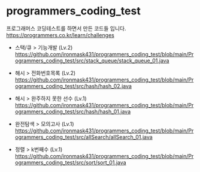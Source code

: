 # programmers_coding_test

프로그래머스 코딩테스트를 하면서 만든 코드들 입니다.   
https://programmers.co.kr/learn/challenges

* 스택/큐 > 기능개발 (Lv.2)
https://github.com/ironmask431/programmers_coding_test/blob/main/Programmers_coding_test/src/stack_queue/stack_queue_01.java

* 해시 > 전화번호목록 (Lv.2)     
https://github.com/ironmask431/programmers_coding_test/blob/main/Programmers_coding_test/src/hash/hash_02.java

* 해시 > 완주하지 못한 선수 (Lv.1)       
https://github.com/ironmask431/programmers_coding_test/blob/main/Programmers_coding_test/src/hash/hash_01.java

* 완전탐색 > 모의고사 (Lv.1)      
https://github.com/ironmask431/programmers_coding_test/blob/main/Programmers_coding_test/src/allSearch/allSearch_01.java

* 정렬 > k번째수 (Lv.1)      
https://github.com/ironmask431/programmers_coding_test/blob/main/Programmers_coding_test/src/sort/sort_01.java



